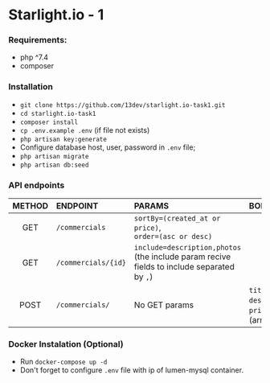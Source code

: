 # Starlight.io - 1

### Requirements:
- php ^7.4
- composer

### Installation
-   `git clone https://github.com/13dev/starlight.io-task1.git`
-   `cd starlight.io-task1`
-   `composer install`
-   `cp .env.example .env` (if file not exists)
-   `php artisan key:generate`
-   Configure database host, user, password in `.env` file;
-   `php artisan migrate`
-   `php artisan db:seed`

### API endpoints

|METHOD|ENDPOINT|PARAMS|BODYPARAMS| 
|:-----:|:------|:-----|:---------|
|GET    |`/commercials`			| `sortBy=(created_at or price)`,<br>`order=(asc or desc)` 												||
|GET  	| `/commercials/{id}`  	| `include=description,photos` (the include param recive fields to include separated by `,`) 		||
|POST	| `/commercials/`  		| No GET params  																					| `title`, `description`, `price`, `photos` (array) |

### Docker Instalation (Optional)
- Run `docker-compose up -d`
- Don't forget to configure `.env` file with ip of lumen-mysql container.
